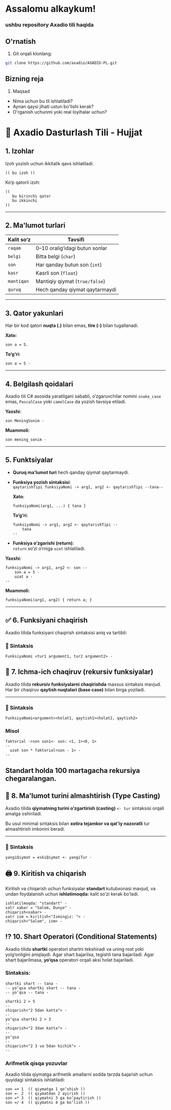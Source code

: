 # Assalomu alkaykum!
### ushbu repository Axadio tili haqida

## O'rnatish

1. Git orqali klonlang:
```bash
git clone https://github.com/axadio/AXADIO-PL.git
```
## Bizning reja
1. Maqsad
  - Nima uchun bu til ishlatiladi?
  - Aynan qaysi jihati ustun bo'lishi kerak?
  - O'rganish uchunmi yoki real loyihalar uchun?


# 📘 Axadio Dasturlash Tili - Hujjat

## 1. Izohlar

Izoh yozish uchun ikkitalik qavs ishlatiladi:

```axadio
(( bu izoh ))
```

Ko‘p qatorli izoh:

```axadio
((
   bu birinchi qator
   bu ikkinchi
))
```

---

## 2. Ma'lumot turlari

| Kalit so‘z  | Tavsifi                        |
|-------------|--------------------------------|
| `raqam`     | 0–10 oralig‘idagi butun sonlar |
| `belgi`     | Bitta belgi (`char`)           |
| `son`       | Har qanday butun son (`int`)   |
| `kasr`      | Kasrli son (`float`)           |
| `mantiqan`  | Mantiqiy qiymat (`true/false`) |
| `quruq`     | Hech qanday qiymat qaytarmaydi |

---

## 3. Qator yakunlari

Har bir kod qatori **nuqta (.)** bilan emas, **tire (-)** bilan tugallanadi.

**Xato:**
```axadio
son a = 5.
```

**To‘g‘ri:**
```axadio
son a = 5 -
```

---

## 4. Belgilash qoidalari

Axadio tili C# asosida yaratilgani sababli, o‘zgaruvchilar nomini `snake_case` emas, `PascalCase` yoki `camelCase` da yozish tavsiya etiladi.

**Yaxshi:**
```axadio
son MeningSonim -
```

**Muammoli:**
```axadio
son mening_sonim -
```

---

## 5. Funktsiyalar

- **Quruq ma'lumot turi** hech qanday qiymat qaytarmaydi.

- **Funksiya yozish sintaksisi**:  
  `qaytarishTipi funksiyaNomi -> arg1, arg2 <- qaytarishTipi --tana--`

  **Xato:**
  ```axadio
  funksiyaNomi(arg1, ...) { tana }
  ```

  **To‘g‘ri:**
  ```axadio
  funksiyaNomi -> arg1, arg2 <- qaytarishTipi --
      tana
  --
  ```

- **Funksiya o‘zgarishi (return)**:  
  `return` so‘zi o‘rniga `uzat` ishlatiladi.

**Yaxshi:**
```axadio
funksiyaNomi -> arg1, arg2 <- son --
    son a = 5 -
    uzat a -
--
```

**Muammoli:**
```axadio
funksiyaNomi(arg1, arg2) { return a; }
```

---

## ✅ 6. Funksiyani chaqirish

Axadio tilida funksiyani chaqirish sintaksisi aniq va tartibli:

### 🔹 Sintaksis

```axadio
FunksiyaNomi <tur1 argument1, tur2 argument2> -
```

## 🔁 7. Ichma-ich chaqiruv (rekursiv funksiyalar)

Axadio tilida **rekursiv funksiyalarni chaqirishda** maxsus sintaksis mavjud. Har bir chaqiruv **qaytish nuqtalari (base case)** bilan birga yoziladi.

---

### 🔹 Sintaksis

```axadio
FunksiyaNomi<argument><holat1, qaytish1><holat2, qaytish2>
```

### Misol
```axadio
faktorial ->son son1<- son: <1, 1><0, 1>
--
  uzat son * faktorial<son - 1> -
--
```
## Standart holda 100 martagacha rekursiya chegaralangan.

## 🔄 8. Ma'lumot turini almashtirish (Type Casting)

Axadio tilida **qiymatning turini o‘zgartirish (casting)** `<- tur` sintaksisi orqali amalga oshiriladi.

Bu usul minimal sintaksis bilan **xotira tejamkor va qat'iy nazoratli** tur almashtirish imkonini beradi.

---

### 🔹 Sintaksis

```axadio
yangiQiymat = eskiQiymat <- yangiTur -
```

## 🖨️ 9. Kiritish va chiqarish
Kiritish va chiqarish uchun funksiyalar **standart** kutubxonasi mavjud, va undan foydalanish uchun **ishlatimoqda:** kalit so’zi kerak bo’ladi.

```axadio
ishlatilmoqda: "standart" - 
satr xabar = "Salom, Dunyo" - 
chiqarish<xabar> - 
satr ism = kiritish<"Ismingiz: "> - 
chiqarish<"Salom", ism> -
```
## ⁉️ 10. Shart Operatori (Conditional Statements)

Axadio tilida **shartki** operatori shartni tekshiradi va uning rost yoki yolg‘onligini aniqlaydi. Agar shart bajarilsa, tegishli tana bajariladi. Agar shart bajarilmasa, **yo‘qsa** operatori orqali aksi holat bajariladi.

### Sintaksis:

```axadio
shartki shart -- tana -
-- yo‘qsa shartki shart -- tana -
-- yo‘qsa -- tana -
```
```axadio
shartki 2 > 5
--
chiqarish<"2 5dan katta"> -
--
yo‘qsa shartki 2 > 3
--
chiqarish<"2 3dan katta"> -
--
yo‘qsa
--
chiqarish<"2 3 va 5dan kichik"> -
--
```

### Arifmetik qisqa yozuvlar

Axadio tilida qiymatga arifmetik amallarni sodda tarzda bajarish uchun quyidagi sintaksis ishlatiladi:

```axadio
son =+ 1  (( qiymatga 1 qo‘shish ))
son =- 2  (( qiymatdan 2 ayirish ))
son =* 3  (( qiymatni 3 ga ko‘paytirish ))
son =/ 4  (( qiymatni 4 ga bo‘lish ))


